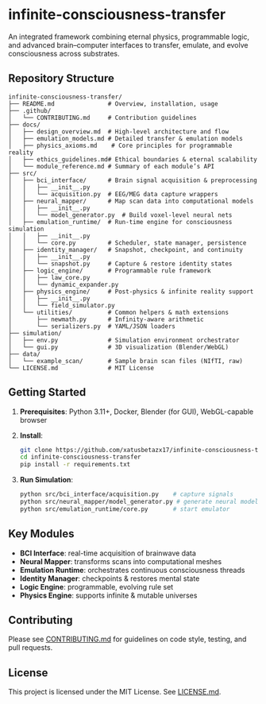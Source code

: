 # infinite-consciousness-transfer

An integrated framework combining eternal physics, programmable logic, and advanced brain–computer interfaces to transfer, emulate, and evolve consciousness across substrates.

## Repository Structure

```
infinite-consciousness-transfer/
├── README.md               # Overview, installation, usage
├── .github/
│   └── CONTRIBUTING.md     # Contribution guidelines
├── docs/
│   ├── design_overview.md  # High-level architecture and flow
│   ├── emulation_models.md # Detailed transfer & emulation models
│   ├── physics_axioms.md    # Core principles for programmable reality
│   ├── ethics_guidelines.md# Ethical boundaries & eternal scalability
│   └── module_reference.md # Summary of each module’s API
├── src/
│   ├── bci_interface/      # Brain signal acquisition & preprocessing
│   │   ├── __init__.py
│   │   └── acquisition.py  # EEG/MEG data capture wrappers
│   ├── neural_mapper/      # Map scan data into computational models
│   │   ├── __init__.py
│   │   └── model_generator.py  # Build voxel-level neural nets
│   ├── emulation_runtime/  # Run-time engine for consciousness simulation
│   │   ├── __init__.py
│   │   └── core.py         # Scheduler, state manager, persistence
│   ├── identity_manager/   # Snapshot, checkpoint, and continuity
│   │   ├── __init__.py
│   │   └── snapshot.py     # Capture & restore identity states
│   ├── logic_engine/       # Programmable rule framework
│   │   ├── law_core.py
│   │   └── dynamic_expander.py
│   ├── physics_engine/     # Post-physics & infinite reality support
│   │   ├── __init__.py
│   │   └── field_simulator.py
│   └── utilities/          # Common helpers & math extensions
│       ├── newmath.py      # Infinity-aware arithmetic
│       └── serializers.py  # YAML/JSON loaders
├── simulation/
│   ├── env.py              # Simulation environment orchestrator
│   └── gui.py              # 3D visualization (Blender/WebGL)
├── data/
│   └── example_scan/       # Sample brain scan files (NIfTI, raw)
└── LICENSE.md              # MIT License
```

## Getting Started

1. **Prerequisites**: Python 3.11+, Docker, Blender (for GUI), WebGL-capable browser
2. **Install**:

   ```bash
   git clone https://github.com/xatusbetazx17/infinite-consciousness-transfer.git
   cd infinite-consciousness-transfer
   pip install -r requirements.txt
   ```
3. **Run Simulation**:

   ```bash
   python src/bci_interface/acquisition.py    # capture signals
   python src/neural_mapper/model_generator.py # generate neural model
   python src/emulation_runtime/core.py       # start emulator
   ```

## Key Modules

* **BCI Interface**: real-time acquisition of brainwave data
* **Neural Mapper**: transforms scans into computational meshes
* **Emulation Runtime**: orchestrates continuous consciousness threads
* **Identity Manager**: checkpoints & restores mental state
* **Logic Engine**: programmable, evolving rule set
* **Physics Engine**: supports infinite & mutable universes

## Contributing

Please see [CONTRIBUTING.md](.github/CONTRIBUTING.md) for guidelines on code style, testing, and pull requests.

## License

This project is licensed under the MIT License. See [LICENSE.md](LICENSE.md).
